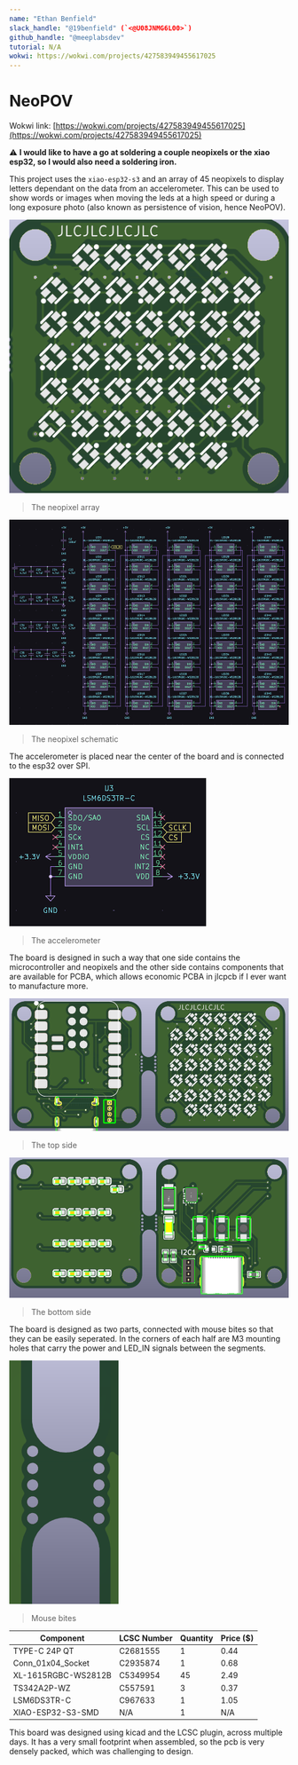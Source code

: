 ```yaml
---
name: "Ethan Benfield"
slack_handle: "@19benfield" (`<@U08JNMG6L00>`)
github_handle: "@meeplabsdev"
tutorial: N/A
wokwi: https://wokwi.com/projects/427583949455617025
---
```


# NeoPOV

Wokwi link: [https://wokwi.com/projects/427583949455617025](https://wokwi.com/projects/427583949455617025)

⚠️ **I would like to have a go at soldering a couple neopixels or the xiao esp32, so I would also need a soldering iron.**

This project uses the `xiao-esp32-s3` and an array of 45 neopixels to display letters dependant on the data from an accelerometer. This can be used to show words or images when moving the leds at a high speed or during a long exposure photo (also known as persistence of vision, hence NeoPOV).

![The neopixel array]({75C9A6B5-FC55-4164-96CC-F29968B07BFC}.png)
> The neopixel array

![The neopixel schematic]({9351B20C-7F85-40AA-90F5-169E4E2700F6}.png)
> The neopixel schematic

The accelerometer is placed near the center of the board and is connected to the esp32 over SPI.

![The accelerometer]({DFA667C8-EDB1-440C-8622-9CA37CFA46D8}.png)
> The accelerometer

The board is designed in such a way that one side contains the microcontroller and neopixels and the other side contains components that are available for PCBA, which allows economic PCBA in jlcpcb if I ever want to manufacture more.

![The top side]({566FA67D-B490-4449-B369-A54D38CB7EF1}.png)
> The top side

![The bottom side]({AAC0A094-3DC6-4319-8320-21E18ACEDDB4}.png)
> The bottom side

The board is designed as two parts, connected with mouse bites so that they can be easily seperated. In the corners of each half are M3 mounting holes that carry the power and LED_IN signals between the segments.

![Mouse bites]({79DABEB5-1B74-45D2-BA26-4BB7B8300EDF}.png)
> Mouse bites


| Component             | LCSC Number | Quantity | Price ($) |
|-----------------------|-------------|----------|-----------|
| TYPE-C 24P QT         | C2681555    | 1        | 0.44      |
| Conn_01x04_Socket     | C2935874    | 1        | 0.68      |
| XL-1615RGBC-WS2812B   | C5349954    | 45       | 2.49      |
| TS342A2P-WZ           | C557591     | 3        | 0.37      |
| LSM6DS3TR-C           | C967633     | 1        | 1.05      |
| XIAO-ESP32-S3-SMD     | N/A         | 1        | N/A       |


This board was designed using kicad and the LCSC plugin, across multiple days. It has a very small footprint when assembled, so the pcb is very densely packed, which was challenging to design.